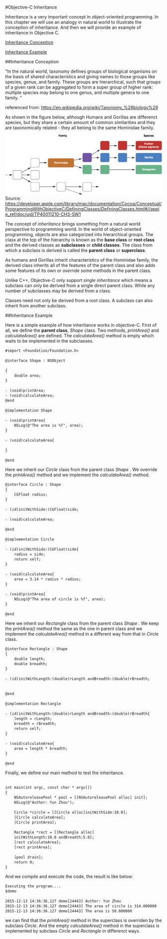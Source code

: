 
#Objective-C Inheritance

Inheritance is a very important concept in object-oriented programming. In this chapter we will use an analogy in natural world to illustrate the conception of inheritance. And then we will provide an example of inheritance in Objective C.  

  [<i class="icon-file"></i>Inheritance Conception](#inheritance-conception)  
  
  [<i class="icon-file"></i>Inheritance Example](#inheritance-example)  
 
 
##Inheritance Conception

"In the natural world, taxonomy defines groups of biological organisms on the basis of shared characteristics and giving names to those groups like species, genus, and family. These groups are hierarchical, such that groups of a given rank can be aggregated to form a super group of higher rank: multiple species may belong to one genus, and multiple genera to one family. "  

referenced from: https://en.wikipedia.org/wiki/Taxonomy_%28biology%29

As shown in the figure below, although Humans and Gorillas are differenct species, but they share a certain amount of common similarities and they are taxonomically related - they all belong to the same Hominidae family.


![Alt text](/image/humansgorillas.png)   
Source: https://developer.apple.com/library/mac/documentation/Cocoa/Conceptual/ProgrammingWithObjectiveC/DefiningClasses/DefiningClasses.html#//apple_ref/doc/uid/TP40011210-CH3-SW1

The concept of *inheritance* brings something from a natural world perspective to programming world. In the world of object-oriented programming, objects are also categorized into hierarchical groups. The class at the top of the hierarchy is known as the **base class** or **root class** and the derived classes as **subclasses** or **child classes**. The class from which a subclass is derived is called the **parent class** or **superclass**. 

As humans and Gorillas inherit characteristics of the Hominidae family, the derived class inherits all of the features of the parent class and also adds some features of its own or *override* some methods in the parent class.

Unlike C++, Objective-C only support *single inheritance* which means a subclass can only be derived from a single direct parent class. While any number of subclasses may be derived from a class.  

Classes need not only be derived from a root class. A subclass can also inherit from another subclass.


##Inheritance Example

Here is a simple example of how inheritance works in objective-C.
First of all, we define the **parent class**, *Shape* class. Two methods, *printArea()* and *calculateArea()* are defined.  The *calculateArea()* method is empty which waits to be implemented in the subclasses.  

```
#import <Foundation/Foundation.h>

@interface Shape : NSObject

{
    double area;
}

- (void)printArea;
- (void)calculateArea;
@end

@implementation Shape

- (void)printArea{
    NSLog(@"The area is %f", area);
}

- (void)calculateArea{

}

@end

```

Here we inherit our *Circle* class from the parent class *Shape* . We override the *printArea()* method and we implement the *calculateArea()* method. 

```
@interface Circle : Shape
{
    CGFloat radius;
}

- (id)initWithSide:(CGFloat)side;

- (void)calculateArea;

@end

@implementation Circle

- (id)initWithSide:(CGFloat)side{
    radius = side;
    return self;
}

- (void)calculateArea{
    area = 3.14 * radius * radius;
}

- (void)printArea{
    NSLog(@"The area of circle is %f", area);
}

@end
```

Here we inherit our *Rectangle* class from the parent class *Shape* . We keep the *printArea()* method the same as the one in parent class and we implement the *calculateArea()* method in a different way from that in *Circle* class. 
```
@interface Rectangle : Shape
{
    double length;
    double breadth;
}

- (id)initWithLength:(double)rLength andBreadth:(double)rBreadth;


@end

@implementation Rectangle

- (id)initWithLength:(double)rLength andBreadth:(double)rBreadth{
    length = rLength;
    breadth = rBreadth;
    return self;
}

- (void)calculateArea{
    area = length * breadth;
}

@end
```

Finally, we define our main method to test the inheritance. 
```

int main(int argc, const char * argv[])
{
    NSAutoreleasePool * pool = [[NSAutoreleasePool alloc] init];
    NSLog(@"Author: Yun Zhou");

    Circle *circle = [[Circle alloc]initWithSide:10.0];
    [Circle calculateArea];
    [Circle printArea];
    
    Rectangle *rect = [[Rectangle alloc]
    initWithLength:10.0 andBreadth:5.0];
    [rect calculateArea];
    [rect printArea];       
     
    [pool drain];
    return 0;
}

```

And we compile and execute the code, the result is like below:

```
Executing the program....
$demo

2015-12-13 14:36:36.127 demo[24443] Author: Yun Zhou
2015-12-13 14:36:36.127 demo[24443] The area of circle is 314.000000
2015-12-13 14:36:36.127 demo[24443] The area is 50.000000

```

we can find that the *printArea()* method in the superclass is overriden by the subclass *Circle*. And the empty *calculateArea()* method in the superclass is implemented by subclass *Circle* and *Rectangle* in differenct ways.  
